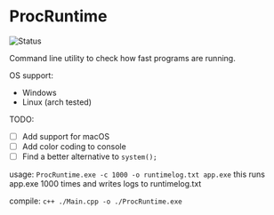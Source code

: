 # ProcRuntime
![Status](https://travis-ci.com/Waves-rgb/ProcRuntime.svg?branch=main)

Command line utility to check how fast programs are running.

OS support:
 - Windows
 - Linux (arch tested)

TODO:
 - [ ] Add support for macOS
 - [ ] Add color coding to console
 - [ ] Find a better alternative to `system();`

usage: `ProcRuntime.exe -c 1000 -o runtimelog.txt app.exe` this runs app.exe 1000 times and writes logs to runtimelog.txt

compile: `c++ ./Main.cpp -o ./ProcRuntime.exe`
